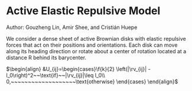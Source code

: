 # Active Elastic Repulsive Model

Author: Gouzheng Lin, Amir Shee, and Cristián Huepe

We consider a dense sheet of active Brownian disks with elastic repulsive forces that act on their positions and
orientations. Each disk can move along its heading direction or rotate about a center
of rotation located at a distance R behind its barycenter.

$\begin{align}
&U_{ij}=\begin{cases}\f{k}{2} \left(|\rv_{ij}| - l_0\right)^2~~\text{if}~~|\rv_{ij}|\leq l_0\\
0,~~~~~~~~~~~~~~~~~~~\text{otherwise}
\end{cases}
\end{align}$
